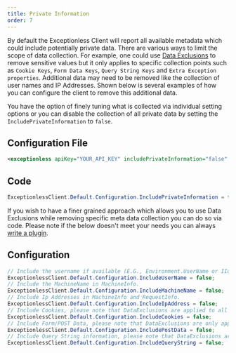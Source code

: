 ```yaml
---
title: Private Information
order: 7
---
```


By default the Exceptionless Client will report all available metadata which could include potentially private data. There are various ways to limit the scope of data collection. For example, one could use [Data Exclusions](../../security.md) to remove sensitive values but it only applies to specific collection points such as `Cookie Keys`, `Form Data Keys`, `Query String Keys` and `Extra Exception properties`. Additional data may need to be removed like the collection of user names and IP Addresses. Shown below is several examples of how you can configure the client to remove this additional data.

You have the option of finely tuning what is collected via individual setting options or you can disable the collection of all private data by setting the `IncludePrivateInformation` to `false`.

## Configuration File

```xml
<exceptionless apiKey="YOUR_API_KEY" includePrivateInformation="false" />
```

## Code

```csharp
ExceptionlessClient.Default.Configuration.IncludePrivateInformation = false;
```

If you wish to have a finer grained approach which allows you to use Data Exclusions while removing specific meta data collection you can do so via code. Please note if the below doesn't meet your needs you can always [write a plugin](https://github.com/exceptionless/Exceptionless.Net/wiki/Adding-Plugins).

## Configuration

```csharp
// Include the username if available (E.G., Environment.UserName or IIdentity.Name)
ExceptionlessClient.Default.Configuration.IncludeUserName = false;
// Include the MachineName in MachineInfo.
ExceptionlessClient.Default.Configuration.IncludeMachineName = false;
// Include Ip Addresses in MachineInfo and RequestInfo.
ExceptionlessClient.Default.Configuration.IncludeIpAddress = false;
// Include Cookies, please note that DataExclusions are applied to all Cookie keys when enabled.
ExceptionlessClient.Default.Configuration.IncludeCookies = false;
// Include Form/POST Data, please note that DataExclusions are only applied to Form data keys when enabled.
ExceptionlessClient.Default.Configuration.IncludePostData = false;
// Include Query String information, please note that DataExclusions are applied to all Query String keys when enabled.
ExceptionlessClient.Default.Configuration.IncludeQueryString = false;
```
